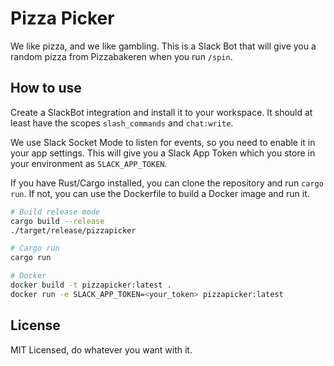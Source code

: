 # Pizza Picker

We like pizza, and we like gambling. This is a Slack Bot that will give you a random pizza from Pizzabakeren when you
run `/spin`.

## How to use

Create a SlackBot integration and install it to your workspace. It should at least have the scopes `slash_commands` and
`chat:write`.

We use Slack Socket Mode to listen for events, so you need to enable it in your app settings. This will give you a Slack
App Token which you store in your environment as `SLACK_APP_TOKEN`.

If you have Rust/Cargo installed, you can clone the repository and run `cargo run`. If not, you can use the Dockerfile
to build a Docker image and run it.

```bash
# Build release mode
cargo build --release
./target/release/pizzapicker

# Cargo run
cargo run

# Docker
docker build -t pizzapicker:latest .
docker run -e SLACK_APP_TOKEN=<your_token> pizzapicker:latest
```

## License

MIT Licensed, do whatever you want with it.

